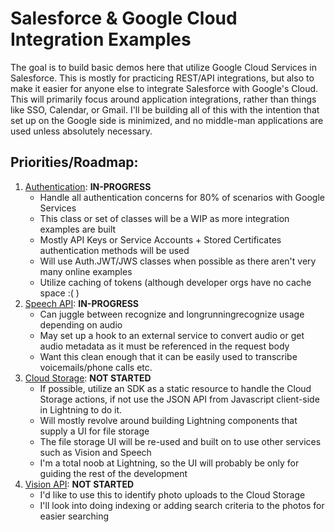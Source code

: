 # Salesforce & Google Cloud Integration Examples

The goal is to build basic demos here that utilize Google Cloud Services in Salesforce. This is mostly for practicing REST/API integrations, but also to make it easier for anyone else to integrate Salesforce with Google's Cloud. This will primarily focus around application integrations, rather than things like SSO, Calendar, or Gmail. I'll be building all of this with the intention that set up on the Google side is minimized, and no middle-man applications are used unless absolutely necessary.

## Priorities/Roadmap: 
1. [Authentication](https://cloud.google.com/docs/authentication/): **IN-PROGRESS**
	* Handle all authentication concerns for 80% of scenarios with Google Services
	* This class or set of classes will be a WIP as more integration examples are built
	* Mostly API Keys or Service Accounts + Stored Certificates authentication methods will be used
	* Will use Auth.JWT/JWS classes when possible as there aren't very many online examples
	* Utilize caching of tokens (although developer orgs have no cache space :( )
2. [Speech API](https://cloud.google.com/speech/docs/): **IN-PROGRESS**
	* Can juggle between recognize and longrunningrecognize usage depending on audio 
	* May set up a hook to an external service to convert audio or get audio metadata as it must be referenced in the request body
	* Want this clean enough that it can be easily used to transcribe voicemails/phone calls etc.
3. [Cloud Storage](https://cloud.google.com/storage/docs/): **NOT STARTED**
	* If possible, utilize an SDK as a static resource to handle the Cloud Storage actions, if not use the JSON API from Javascript client-side in Lightning to do it.
	* Will mostly revolve around building Lightning components that supply a UI for file storage
	* The file storage UI will be re-used and built on to use other services such as Vision and Speech
	* I'm a total noob at Lightning, so the UI will probably be only for guiding the rest of the development
4. [Vision API](https://cloud.google.com/vision/docs/): **NOT STARTED**
	* I'd like to use this to identify photo uploads to the Cloud Storage
	* I'll look into doing indexing or adding search criteria to the photos for easier searching